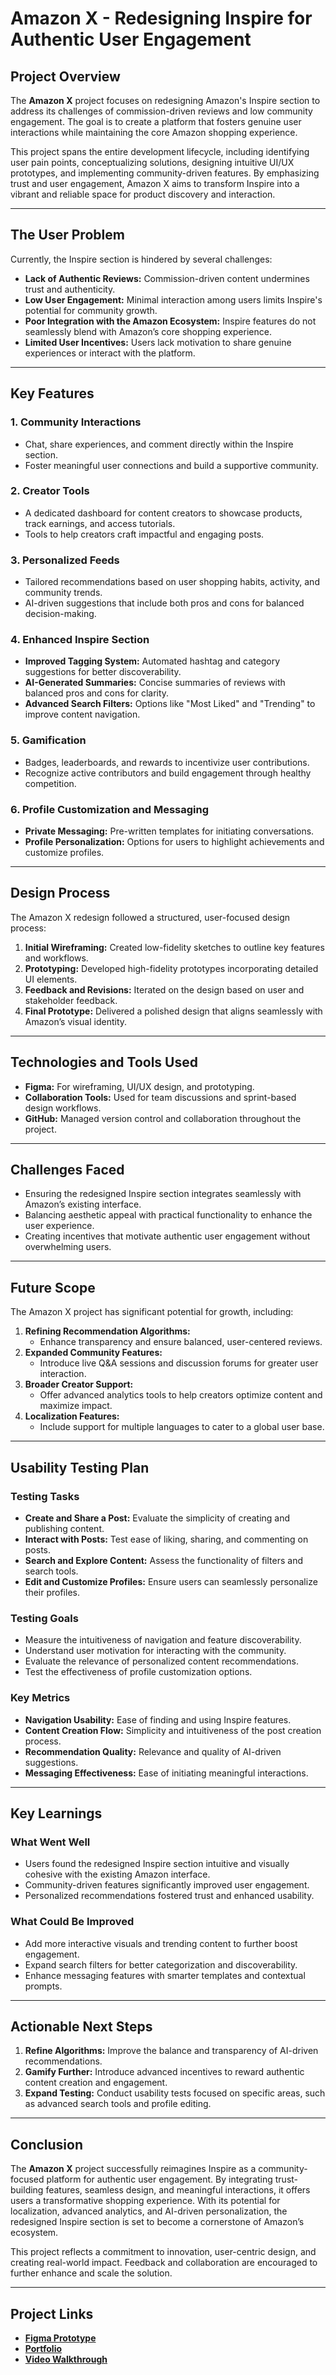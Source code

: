 # Amazon X - Redesigning Inspire for Authentic User Engagement

## Project Overview
The **Amazon X** project focuses on redesigning Amazon's Inspire section to address its challenges of commission-driven reviews and low community engagement. The goal is to create a platform that fosters genuine user interactions while maintaining the core Amazon shopping experience.

This project spans the entire development lifecycle, including identifying user pain points, conceptualizing solutions, designing intuitive UI/UX prototypes, and implementing community-driven features. By emphasizing trust and user engagement, Amazon X aims to transform Inspire into a vibrant and reliable space for product discovery and interaction.

---

## The User Problem
Currently, the Inspire section is hindered by several challenges:

- **Lack of Authentic Reviews:** Commission-driven content undermines trust and authenticity.
- **Low User Engagement:** Minimal interaction among users limits Inspire's potential for community growth.
- **Poor Integration with the Amazon Ecosystem:** Inspire features do not seamlessly blend with Amazon’s core shopping experience.
- **Limited User Incentives:** Users lack motivation to share genuine experiences or interact with the platform.

---

## Key Features

### 1. Community Interactions
- Chat, share experiences, and comment directly within the Inspire section.
- Foster meaningful user connections and build a supportive community.

### 2. Creator Tools
- A dedicated dashboard for content creators to showcase products, track earnings, and access tutorials.
- Tools to help creators craft impactful and engaging posts.

### 3. Personalized Feeds
- Tailored recommendations based on user shopping habits, activity, and community trends.
- AI-driven suggestions that include both pros and cons for balanced decision-making.

### 4. Enhanced Inspire Section
- **Improved Tagging System:** Automated hashtag and category suggestions for better discoverability.
- **AI-Generated Summaries:** Concise summaries of reviews with balanced pros and cons for clarity.
- **Advanced Search Filters:** Options like "Most Liked" and "Trending" to improve content navigation.

### 5. Gamification
- Badges, leaderboards, and rewards to incentivize user contributions.
- Recognize active contributors and build engagement through healthy competition.

### 6. Profile Customization and Messaging
- **Private Messaging:** Pre-written templates for initiating conversations.
- **Profile Personalization:** Options for users to highlight achievements and customize profiles.

---

## Design Process
The Amazon X redesign followed a structured, user-focused design process:

1. **Initial Wireframing:** Created low-fidelity sketches to outline key features and workflows.
2. **Prototyping:** Developed high-fidelity prototypes incorporating detailed UI elements.
3. **Feedback and Revisions:** Iterated on the design based on user and stakeholder feedback.
4. **Final Prototype:** Delivered a polished design that aligns seamlessly with Amazon’s visual identity.

---

## Technologies and Tools Used
- **Figma:** For wireframing, UI/UX design, and prototyping.
- **Collaboration Tools:** Used for team discussions and sprint-based design workflows.
- **GitHub:** Managed version control and collaboration throughout the project.

---

## Challenges Faced
- Ensuring the redesigned Inspire section integrates seamlessly with Amazon’s existing interface.
- Balancing aesthetic appeal with practical functionality to enhance the user experience.
- Creating incentives that motivate authentic user engagement without overwhelming users.

---

## Future Scope
The Amazon X project has significant potential for growth, including:

1. **Refining Recommendation Algorithms:**
   - Enhance transparency and ensure balanced, user-centered reviews.
2. **Expanded Community Features:**
   - Introduce live Q&A sessions and discussion forums for greater user interaction.
3. **Broader Creator Support:**
   - Offer advanced analytics tools to help creators optimize content and maximize impact.
4. **Localization Features:**
   - Include support for multiple languages to cater to a global user base.

---

## Usability Testing Plan

### Testing Tasks
- **Create and Share a Post:** Evaluate the simplicity of creating and publishing content.
- **Interact with Posts:** Test ease of liking, sharing, and commenting on posts.
- **Search and Explore Content:** Assess the functionality of filters and search tools.
- **Edit and Customize Profiles:** Ensure users can seamlessly personalize their profiles.

### Testing Goals
- Measure the intuitiveness of navigation and feature discoverability.
- Understand user motivation for interacting with the community.
- Evaluate the relevance of personalized content recommendations.
- Test the effectiveness of profile customization options.

### Key Metrics
- **Navigation Usability:** Ease of finding and using Inspire features.
- **Content Creation Flow:** Simplicity and intuitiveness of the post creation process.
- **Recommendation Quality:** Relevance and quality of AI-driven suggestions.
- **Messaging Effectiveness:** Ease of initiating meaningful interactions.

---

## Key Learnings

### What Went Well
- Users found the redesigned Inspire section intuitive and visually cohesive with the existing Amazon interface.
- Community-driven features significantly improved user engagement.
- Personalized recommendations fostered trust and enhanced usability.

### What Could Be Improved
- Add more interactive visuals and trending content to further boost engagement.
- Expand search filters for better categorization and discoverability.
- Enhance messaging features with smarter templates and contextual prompts.

---

## Actionable Next Steps
1. **Refine Algorithms:** Improve the balance and transparency of AI-driven recommendations.
2. **Gamify Further:** Introduce advanced incentives to reward authentic content creation and engagement.
3. **Expand Testing:** Conduct usability tests focused on specific areas, such as advanced search tools and profile editing.

---

## Conclusion
The **Amazon X** project successfully reimagines Inspire as a community-focused platform for authentic user engagement. By integrating trust-building features, seamless design, and meaningful interactions, it offers users a transformative shopping experience. With its potential for localization, advanced analytics, and AI-driven personalization, the redesigned Inspire section is set to become a cornerstone of Amazon’s ecosystem.

This project reflects a commitment to innovation, user-centric design, and creating real-world impact. Feedback and collaboration are encouraged to further enhance and scale the solution.

---

## Project Links
- **[Figma Prototype](https://www.figma.com/design/PODbisSIfBsOsvnyb8RCVy/BhavyaParmar_Fall2024?node-id=431-3072&p=f&t=SlHKo9dnV83EeSuQ-0)**  
- **[Portfolio](https://www.figma.com/design/PODbisSIfBsOsvnyb8RCVy/BhavyaParmar_Fall2024?node-id=425-103&p=f&t=2vwA4hUepNsrdzus-0)**  
- **[Video Walkthrough](https://youtu.be/b7K44pAqpd4)**  
